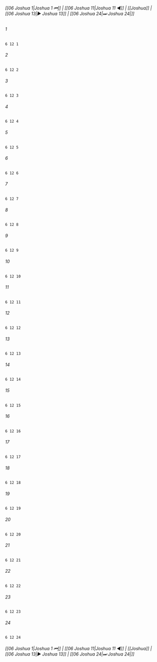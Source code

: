 
###### [[06 Joshua 1|Joshua 1 ⏮]] | [[06 Joshua 11|Joshua 11 ◀]] | [[Joshua]] | [[06 Joshua 13|▶ Joshua 13]] | [[06 Joshua 24|⏭ Joshua 24|]]

###### 1
``` verse
6 12 1 
```
###### 2
``` verse
6 12 2 
```
###### 3
``` verse
6 12 3 
```
###### 4
``` verse
6 12 4 
```
###### 5
``` verse
6 12 5 
```
###### 6
``` verse
6 12 6 
```
###### 7
``` verse
6 12 7 
```
###### 8
``` verse
6 12 8 
```
###### 9
``` verse
6 12 9 
```
###### 10
``` verse
6 12 10 
```
###### 11
``` verse
6 12 11 
```
###### 12
``` verse
6 12 12 
```
###### 13
``` verse
6 12 13 
```
###### 14
``` verse
6 12 14 
```
###### 15
``` verse
6 12 15 
```
###### 16
``` verse
6 12 16 
```
###### 17
``` verse
6 12 17 
```
###### 18
``` verse
6 12 18 
```
###### 19
``` verse
6 12 19 
```
###### 20
``` verse
6 12 20 
```
###### 21
``` verse
6 12 21 
```
###### 22
``` verse
6 12 22 
```
###### 23
``` verse
6 12 23 
```
###### 24
``` verse
6 12 24 
```

###### [[06 Joshua 1|Joshua 1 ⏮]] | [[06 Joshua 11|Joshua 11 ◀]] | [[Joshua]] | [[06 Joshua 13|▶ Joshua 13]] | [[06 Joshua 24|⏭ Joshua 24|]]

